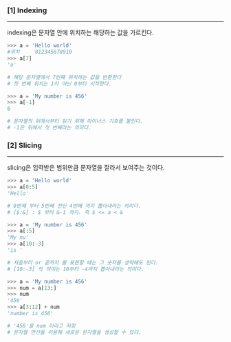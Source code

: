 ### [1] Indexing

---

indexing은 문자열 안에 위치하는 해당하는 값을 가르킨다.

```python
>>> a = 'Hello world'
#위치		012345678910
>>> a[7]
'o'

# 해당 문자열에서 7번째 위치하는 값을 반환한다
# 첫 번째 위치는 1이 아닌 0부터 시작한다.
```
```python
>>> a = 'My number is 456'
>>> a[-1]
6

# 문자열의 뒤에서부터 읽기 위해 마이너스 기호를 붙인다.
# -1은 뒤에서 첫 번째라는 의미다.
```



### [2] Slicing

---

slicing은 입력받은 범위만큼 문자열을 잘라서 보여주는 것이다.

```python
>>> a = 'Hello world'
>>> a[0:5]
'Hello'

# 0번째 부터 5번째 전인 4번째 까지 뽑아내라는 의미다.
# [$:&] : $ 부터 &-1 까지. 즉 $ <= a < &
```

```python
>>> a = 'My number is 456'
>>> a[:5]
'My nu'
>>> a[10:-3]
'is '

# 처음부터 or 끝까지 를 표현할 때는 그 숫자를 생략해도 된다.
# [10:-3] 의 의미는 10부터 -4까지 뽑아내라는 의미다.
```

```python
>>> a = 'My number is 456'
>>> num = a[13:]
>>> num
'456'
>>> a[3:12] + num
'number is 456'

# '456'을 num 이라고 저장
# 문자열 연산을 이용해 새로운 문자열을 생성할 수 있다.
```

